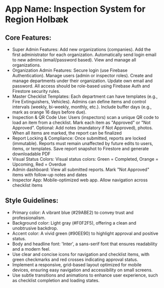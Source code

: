 # **App Name**: Inspection System for Region Holbæk

## Core Features:

- Super Admin Features: Add new organizations (companies). Add the first administrator for each organization. Automatically send login email to new admins (email/password based). View and manage all organizations.
- Organization Admin Features: Secure login (use Firebase Authentication). Manage users (admin or inspector roles). Create and manage departments under their organization. Update own email and password. All access should be role-based using Firebase Auth and Firestore security rules.
- Master Checklist Templates: Each department can have templates (e.g., Fire Extinguishers, Vehicles). Admins can define items and control intervals (weekly, bi-weekly, monthly, etc.). Include buffer days (e.g., mark as orange 16 days before due).
- Inspection & QR Code Use: Users (inspectors) scan a unique QR code to load an item from a checklist. Mark each item as "Approved" or "Not Approved". Optional: Add notes (mandatory if Not Approved), photos. When all items are marked, the report can be finalized
- Report Locking & Compliance: Once submitted, reports are locked (immutable). Reports must remain unaffected by future edits to users, items, or templates. Save report snapshot to Firestore and generate downloadable PDF
- Visual Status Colors: Visual status colors: Green = Completed, Orange = Upcoming, Red = Overdue
- Admin dashboard: View all submitted reports. Mark "Not Approved" items with follow-up notes and dates
- Inspector App: Mobile-optimized web app. Allow navigation across checklist items

## Style Guidelines:

- Primary color: A vibrant blue (#29ABE2) to convey trust and professionalism.
- Background color: Light gray (#F0F2F5), offering a clean and unobtrusive backdrop.
- Accent color: A vivid green (#90EE90) to highlight approval and positive status.
- Body and headline font: 'Inter', a sans-serif font that ensures readability and a modern feel.
- Use clear and concise icons for navigation and checklist items, with green checkmarks and red crosses indicating approval status.
- Implement a responsive, grid-based layout optimized for mobile devices, ensuring easy navigation and accessibility on small screens.
- Use subtle transitions and animations to enhance user experience, such as checklist completion and loading states.